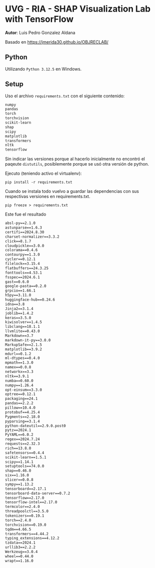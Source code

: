 # UVG - RIA - SHAP Visualization Lab with TensorFlow

**Autor**: Luis Pedro Gonzalez Aldana

Basado en https://jmerida30.github.io/OBJRECLAB/


## Python

Utilizando `Python 3.12.5` en Windows. 

## Setup

Uso el archivo `requirements.txt` con el siguiente contenido: 
```txt
numpy
pandas
torch
torchvision
scikit-learn
shap
scipy
matplotlib
transformers
nltk
tensorflow
```
Sin indicar las versiones porque al hacerlo inicialmente no encontró el paqeute `distutils`, posiblemente porque se usó otra versión de python.

Ejecuto (teniendo activo el virtualenv): 
```shell
pip install -r requirements.txt
```
Cuando se instala todo vuelvo a guardar las dependencias con sus respectivas versiones en requirements.txt.

```shell
pip freeze > requirements.txt
```

Este fue el resultado 

```txt
absl-py==2.1.0
astunparse==1.6.3
certifi==2024.8.30
charset-normalizer==3.3.2
click==8.1.7
cloudpickle==3.0.0
colorama==0.4.6
contourpy==1.3.0
cycler==0.12.1
filelock==3.15.4
flatbuffers==24.3.25
fonttools==4.53.1
fsspec==2024.6.1
gast==0.6.0
google-pasta==0.2.0
grpcio==1.66.1
h5py==3.11.0
huggingface-hub==0.24.6
idna==3.8
Jinja2==3.1.4
joblib==1.4.2
keras==3.5.0
kiwisolver==1.4.5
libclang==18.1.1
llvmlite==0.43.0
Markdown==3.7
markdown-it-py==3.0.0
MarkupSafe==2.1.5
matplotlib==3.9.2
mdurl==0.1.2
ml-dtypes==0.4.0
mpmath==1.3.0
namex==0.0.8
networkx==3.3
nltk==3.9.1
numba==0.60.0
numpy==1.26.4
opt-einsum==3.3.0
optree==0.12.1
packaging==24.1
pandas==2.2.2
pillow==10.4.0
protobuf==4.25.4
Pygments==2.18.0
pyparsing==3.1.4
python-dateutil==2.9.0.post0
pytz==2024.1
PyYAML==6.0.2
regex==2024.7.24
requests==2.32.3
rich==13.8.0
safetensors==0.4.4
scikit-learn==1.5.1
scipy==1.14.1
setuptools==74.0.0
shap==0.46.0
six==1.16.0
slicer==0.0.8
sympy==1.13.2
tensorboard==2.17.1
tensorboard-data-server==0.7.2
tensorflow==2.17.0
tensorflow-intel==2.17.0
termcolor==2.4.0
threadpoolctl==3.5.0
tokenizers==0.19.1
torch==2.4.0
torchvision==0.19.0
tqdm==4.66.5
transformers==4.44.2
typing_extensions==4.12.2
tzdata==2024.1
urllib3==2.2.2
Werkzeug==3.0.4
wheel==0.44.0
wrapt==1.16.0
```